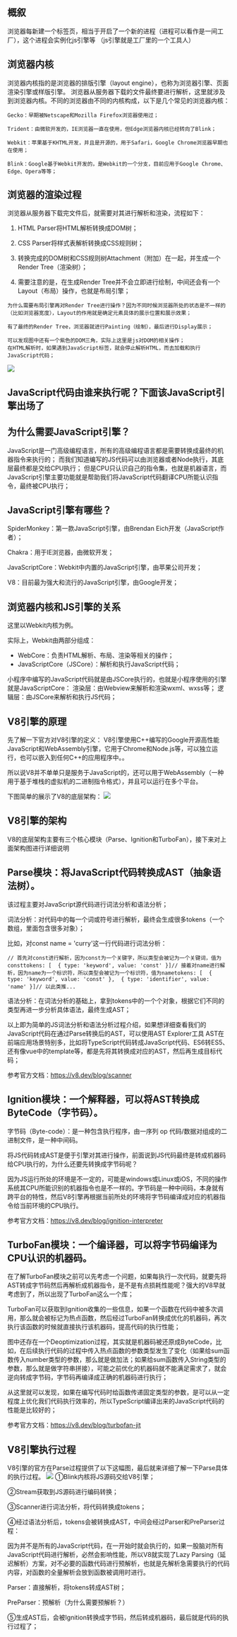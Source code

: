 
## 概叙
浏览器每新建一个标签页，相当于开启了一个新的进程（进程可以看作是一间工厂），这个进程会实例化js引擎等
（js引擎就是工厂里的一个工具人）


## 浏览器内核
浏览器内核指的是浏览器的排版引擎（layout engine），也称为浏览器引擎、页面渲染引擎或样版引擎。
浏览器从服务器下载的文件最终要进行解析，这里就涉及到浏览器内核。不同的浏览器由不同的内核构成，以下是几个常见的浏览器内核：
```
Gecko：早期被Netscape和Mozilla Firefox浏览器使用过；

Trident：由微软开发的，IE浏览器一直在使用，但Edge浏览器内核已经转向了Blink；

Webkit：苹果基于KHTML开发，并且是开源的，用于Safari，Google Chrome浏览器早期也在使用；

Blink：Google基于Webkit开发的，是Webkit的一个分支，目前应用于Google Chrome、Edge、Opera等等；
```

## 浏览器的渲染过程
浏览器从服务器下载完文件后，就需要对其进行解析和渲染，流程如下：
1. HTML Parser将HTML解析转换成DOM树；

2. CSS Parser将样式表解析转换成CSS规则树；

3. 转换完成的DOM树和CSS规则树Attachment（附加）在一起，并生成一个Render Tree（渲染树）；

4. 需要注意的是，在生成Render Tree并不会立即进行绘制，中间还会有一个Layout（布局）操作，也就是布局引擎；
```
为什么需要布局引擎再对Render Tree进行操作？因为不同时候浏览器所处的状态是不一样的（比如浏览器宽度），Layout的作用就是确定元素具体的展示位置和展示效果；

有了最终的Render Tree，浏览器就进行Painting（绘制），最后进行Display展示；

可以发现图中还有一个紫色的DOM三角，实际上这里是js对DOM的相关操作；
在HTML解析时，如果遇到JavaScript标签，就会停止解析HTML，而去加载和执行JavaScript代码；
```
![](./图_浏览器html渲染过程.png)

## JavaScript代码由谁来执行呢？下面该JavaScript引擎出场了

## 为什么需要JavaScript引擎？
JavaScript是一门高级编程语言，所有的高级编程语言都是需要转换成最终的机器指令来执行的；
而我们知道编写的JS代码可以由浏览器或者Node执行，其底层最终都是交给CPU执行；
但是CPU只认识自己的指令集，也就是机器语言，而JavaScript引擎主要功能就是帮助我们将JavaScript代码翻译CPU所能认识指令，最终被CPU执行；

## JavaScript引擎有哪些？
SpiderMonkey：第一款JavaScript引擎，由Brendan Eich开发（JavaScript作者）；

Chakra：用于IE浏览器，由微软开发；

JavaScriptCore：Webkit中内置的JavaScript引擎，由苹果公司开发；

V8：目前最为强大和流行的JavaScript引擎，由Google开发；
## 浏览器内核和JS引擎的关系
这里以Webkit内核为例。

实际上，Webkit由两部分组成：
- WebCore：负责HTML解析、布局、渲染等相关的操作；
- JavaScriptCore（JSCore）：解析和执行JavaScript代码；

小程序中编写的JavaScript代码就是由JSCore执行的，也就是小程序使用的引擎就是JavaScriptCore：
渲染层：由Webview来解析和渲染wxml、wxss等；
逻辑层：由JSCore来解析和执行JS代码；


## V8引擎的原理
先了解一下官方对V8引擎的定义：
V8引擎使用C++编写的Google开源高性能JavaScript和WebAssembly引擎，它用于Chrome和Node.js等，可以独立运行，也可以嵌入到任何C++的应用程序中。。

所以说V8并不单单只是服务于JavaScript的，还可以用于WebAssembly（一种用于基于堆栈的虚拟机的二进制指令格式），并且可以运行在多个平台。

下图简单的展示了V8的底层架构：
![](./图_V8的底层架构.png)

## V8引擎的架构
V8的底层架构主要有三个核心模块（Parse、Ignition和TurboFan），接下来对上面架构图进行详细说明
## Parse模块：将JavaScript代码转换成AST（抽象语法树）。

该过程主要对JavaScript源代码进行词法分析和语法分析；

词法分析：对代码中的每一个词或符号进行解析，最终会生成很多tokens（一个数组，里面包含很多对象）；

比如，对const name = 'curry'这一行代码进行词法分析：
```
// 首先对const进行解析，因为const为一个关键字，所以类型会被记为一个关键词，值为consttokens: [  { type: 'keyword', value: 'const' }]// 接着对name进行解析，因为name为一个标识符，所以类型会被记为一个标识符，值为nametokens: [  { type: 'keyword', value: 'const' },  { type: 'identifier', value: 'name' }]// 以此类推...
```

语法分析：在词法分析的基础上，拿到tokens中的一个个对象，根据它们不同的类型再进一步分析具体语法，最终生成AST；

以上即为简单的JS词法分析和语法分析过程介绍，如果想详细查看我们的JavaScript代码在通过Parse转换后的AST，可以使用AST Explorer工具
AST在前端应用场景特别多，比如将TypeScript代码转成JavaScript代码、ES6转ES5、还有像vue中的template等，都是先将其转换成对应的AST，然后再生成目标代码；

参考官方文档：https://v8.dev/blog/scanner

## Ignition模块：一个解释器，可以将AST转换成ByteCode（字节码）。
字节码（Byte-code）：是一种包含执行程序，由一序列 op 代码/数据对组成的二进制文件，是一种中间码。

将JS代码转成AST是便于引擎对其进行操作，前面说到JS代码最终是转成机器码给CPU执行的，为什么还要先转换成字节码呢？

因为JS运行所处的环境是不一定的，可能是windows或Linux或iOS，不同的操作系统其CPU所能识别的机器指令也是不一样的。字节码是一种中间码，本身就有跨平台的特性，然后V8引擎再根据当前所处的环境将字节码编译成对应的机器指令给当前环境的CPU执行。

参考官方文档：https://v8.dev/blog/ignition-interpreter

## TurboFan模块：一个编译器，可以将字节码编译为CPU认识的机器码。
在了解TurboFan模块之前可以先考虑一个问题，如果每执行一次代码，就要先将AST转成字节码然后再解析成机器指令，是不是有点损耗性能呢？强大的V8早就考虑到了，所以出现了TurboFan这么一个库；

TurboFan可以获取到Ignition收集的一些信息，如果一个函数在代码中被多次调用，那么就会被标记为热点函数，然后经过TurboFan转换成优化的机器码，再次执行该函数的时候就直接执行该机器码，提高代码的执行性能；

图中还存在一个Deoptimization过程，其实就是机器码被还原成ByteCode，比如，在后续执行代码的过程中传入热点函数的参数类型发生了变化（如果给sum函数传入number类型的参数，那么就是做加法；如果给sum函数传入String类型的参数，那么就是做字符串拼接），可能之前优化的机器码就不能满足需求了，就会逆向转成字节码，字节码再编译成正确的机器码进行执行；

从这里就可以发现，如果在编写代码时给函数传递固定类型的参数，是可以从一定程度上优化我们代码执行效率的，所以TypeScript编译出来的JavaScript代码的性能是比较好的；

参考官方文档：https://v8.dev/blog/turbofan-jit

## V8引擎执行过程
V8引擎的官方在Parse过程提供了以下这幅图，最后就来详细了解一下Parse具体的执行过程。
![](./图_V8引擎执行过程.png)
①Blink内核将JS源码交给V8引擎；

②Stream获取到JS源码进行编码转换；

③Scanner进行词法分析，将代码转换成tokens；

④经过语法分析后，tokens会被转换成AST，中间会经过Parser和PreParser过程：

因为并不是所有的JavaScript代码，在一开始时就会执行的，如果一股脑对所有JavaScript代码进行解析，必然会影响性能，所以V8就实现了Lazy Parsing（延迟解析）方案，对不必要的函数代码进行预解析，也就是先解析急需要执行的代码内容，对函数的全量解析会放到函数被调用时进行。

Parser：直接解析，将tokens转成AST树；

PreParser：预解析（为什么需要预解析？）

⑤生成AST后，会被Ignition转换成字节码，然后转成机器码，最后就是代码的执行过程了；